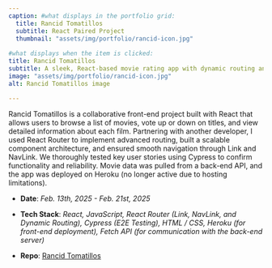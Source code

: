 ```yaml
---
caption: #what displays in the portfolio grid:
  title: Rancid Tomatillos
  subtitle: React Paired Project
  thumbnail: "assets/img/portfolio/rancid-icon.jpg"
  
#what displays when the item is clicked:
title: Rancid Tomatillos
subtitle: A sleek, React-based movie rating app with dynamic routing and detailed movie views.
image: "assets/img/portfolio/rancid-icon.jpg"
alt: Rancid Tomatillos image

---
```

Rancid Tomatillos is a collaborative front-end project built with React that allows users to browse a list of movies, vote up or down on titles, and view detailed information about each film. Partnering with another developer, I used React Router to implement advanced routing, built a scalable component architecture, and ensured smooth navigation through Link and NavLink. We thoroughly tested key user stories using Cypress to confirm functionality and reliability. Movie data was pulled from a back-end API, and the app was deployed on Heroku (no longer active due to hosting limitations).

- **Date**:   *Feb. 13th, 2025 - Feb. 21st, 2025*

- **Tech Stack**:   *React, JavaScript, React Router (Link, NavLink, and Dynamic Routing), Cypress (E2E Testing), HTML / CSS, Heroku (for front-end deployment), Fetch API (for communication with the back-end server)*

- **Repo**:   <a href="https://github.com/JonoSommers/rancid-tomatillos" target="_blank"><u>Rancid Tomatillos</u></a>
